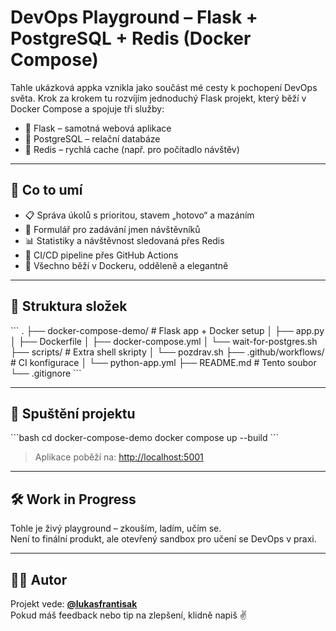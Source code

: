 # DevOps Playground – Flask + PostgreSQL + Redis (Docker Compose)

Tahle ukázková appka vznikla jako součást mé cesty k pochopení DevOps světa. Krok za krokem tu rozvíjím jednoduchý Flask projekt, který běží v Docker Compose a spojuje tři služby:

- 🐍 Flask – samotná webová aplikace  
- 🐘 PostgreSQL – relační databáze  
- 🚀 Redis – rychlá cache (např. pro počítadlo návštěv)

---

## 🔧 Co to umí

- 📋 Správa úkolů s prioritou, stavem „hotovo“ a mazáním  
- 📝 Formulář pro zadávání jmen návštěvníků  
- 📊 Statistiky a návštěvnost sledovaná přes Redis  
- 🔁 CI/CD pipeline přes GitHub Actions  
- 🐳 Všechno běží v Dockeru, odděleně a elegantně

---

## 📂 Struktura složek

\`\`\`
.
├── docker-compose-demo/        # Flask app + Docker setup
│   ├── app.py
│   ├── Dockerfile
│   ├── docker-compose.yml
│   └── wait-for-postgres.sh
├── scripts/                    # Extra shell skripty
│   └── pozdrav.sh
├── .github/workflows/          # CI konfigurace
│   └── python-app.yml
├── README.md                   # Tento soubor
└── .gitignore
\`\`\`

---

## 🚀 Spuštění projektu

\`\`\`bash
cd docker-compose-demo
docker compose up --build
\`\`\`

> Aplikace poběží na: [http://localhost:5001](http://localhost:5001)

---

## 🛠 Work in Progress

Tohle je živý playground – zkouším, ladím, učím se.  
Není to finální produkt, ale otevřený sandbox pro učení se DevOps v praxi.

---

## 👨‍💻 Autor

Projekt vede: **[@lukasfrantisak](https://github.com/lukasfrantisak)**  
Pokud máš feedback nebo tip na zlepšení, klidně napiš ✌️
